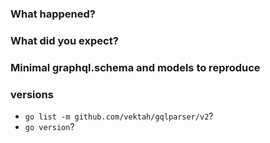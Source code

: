 ### What happened?

### What did you expect?

### Minimal graphql.schema and models to reproduce

### versions
 - `go list -m github.com/vektah/gqlparser/v2`?
 - `go version`?

<!--
Please make sure you are using github.com/vektah/gqlparser/v2 as the v1 is no longer supported!
-->

